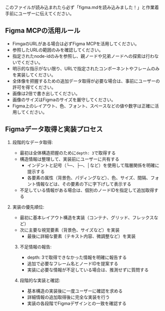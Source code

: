 このファイルが読み込まれたら必ず「figma.mdを読み込みました！」と作業着手前にユーザーに伝えてください。

## Figma MCPの活用ルール

- FimgaのURLがある場合は必ずFigma MCPを活用してください。
- 参照したURLの範囲のみを確認してください。
- 指定されたnode-idのみを参照し、親ノードや兄弟ノードへの探索は行わないでください。
- 明示的な指示がない限り、URLで指定されたコンポーネントやフレームのみを実装してください。
- 全体像を把握するための追加データ取得が必要な場合は、事前にユーザーの許可を得てください。
- 画像は2倍で書き出してください。
- 画像のサイズはFigmaのサイズを厳守してください。
- Figma上のレイアウト、色、フォント、スペースなどの値や数字は正確に活用してください。

## Figmaデータ取得と実装プロセス

1. 段階的なデータ取得:
   - 最初は全体構造把握のために`depth: 3`で取得する
   - 構造情報は整理して、実装前にユーザーに共有する
     - インデントと記号（└─、├─、│など）を使用して階層関係を明確に提示する
     - 各要素の属性（背景色、パディングなど）、色、サイズ、間隔、フォント情報などは、その要素の下に字下げして表示する
   - 不足している情報がある場合は、個別のノードIDを指定して追加取得する

2. 実装の優先順位:
   - 最初に基本レイアウト構造を実装（コンテナ、グリッド、フレックスなど）
   - 次に主要な視覚要素（背景色、サイズなど）を実装
      - 最後に詳細な要素（テキスト内容、微調整など）を実装

   3. 不足情報の報告:
      - depth: 3で取得できなかった情報を明確に報告する
      - 追加で必要なフレーム名とノードIDを提案する
      - 実装に必要な情報が不足している場合は、推測せずに質問する

   4. 段階的な実装と確認:
      - 基本構造の実装後に一度ユーザーに確認を求める
      - 詳細情報の追加取得後に完全な実装を行う
      - 実装の各段階でFigmaデザインとの一致を確認する
